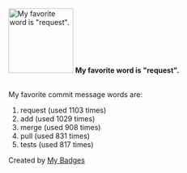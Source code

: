<img src="https://my-badges.github.io/my-badges/favorite-word.png" alt="My favorite word is &quot;request&quot;." title="My favorite word is &quot;request&quot;." width="128">
<strong>My favorite word is &quot;request&quot;.</strong>
<br><br>

My favorite commit message words are:

1. request (used 1103 times)
2. add (used 1029 times)
3. merge (used 908 times)
4. pull (used 831 times)
5. tests (used 817 times)


Created by <a href="https://github.com/my-badges/my-badges">My Badges</a>